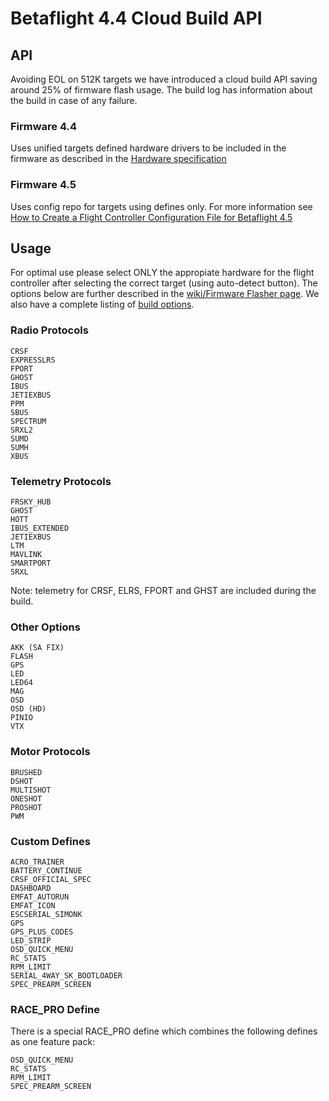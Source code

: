 # Betaflight 4.4 Cloud Build API

## API

Avoiding EOL on 512K targets we have introduced a cloud build API saving around 25% of firmware flash usage.
The build log has information about the build in case of any failure.

### Firmware 4.4

Uses unified targets defined hardware drivers to be included in the firmware as described in the [Hardware specification](/docs/development/manufacturer/manufacturer-design-guidelines#42-definitions-for-unified-targets)

### Firmware 4.5

Uses config repo for targets using defines only. For more information see [How to Create a Flight Controller Configuration File for Betaflight 4.5](/docs/development/manufacturer/creating-configuration)

## Usage

For optimal use please select ONLY the appropiate hardware for the flight controller after selecting the correct target (using auto-detect button).
The options below are further described in the [wiki/Firmware Flasher page](/docs/wiki/configurator/firmware-flasher-tab). We also have a complete listing of [build options](/docs/development/Defines).

### Radio Protocols

```
CRSF
EXPRESSLRS
FPORT
GHOST
IBUS
JETIEXBUS
PPM
SBUS
SPECTRUM
SRXL2
SUMD
SUMH
XBUS
```

### Telemetry Protocols

```
FRSKY_HUB
GHOST
HOTT
IBUS_EXTENDED
JETIEXBUS
LTM
MAVLINK
SMARTPORT
SRXL
```

Note: telemetry for CRSF, ELRS, FPORT and GHST are included during the build.

### Other Options

```
AKK (SA FIX)
FLASH
GPS
LED
LED64
MAG
OSD
OSD (HD)
PINIO
VTX
```

### Motor Protocols

```
BRUSHED
DSHOT
MULTISHOT
ONESHOT
PROSHOT
PWM
```

### Custom Defines

```
ACRO_TRAINER
BATTERY_CONTINUE
CRSF_OFFICIAL_SPEC
DASHBOARD
EMFAT_AUTORUN
EMFAT_ICON
ESCSERIAL_SIMONK
GPS
GPS_PLUS_CODES
LED_STRIP
OSD_QUICK_MENU
RC_STATS
RPM_LIMIT
SERIAL_4WAY_SK_BOOTLOADER
SPEC_PREARM_SCREEN
```

### RACE_PRO Define

There is a special RACE_PRO define which combines the following defines as one feature pack:

```
OSD_QUICK_MENU
RC_STATS
RPM_LIMIT
SPEC_PREARM_SCREEN
```
